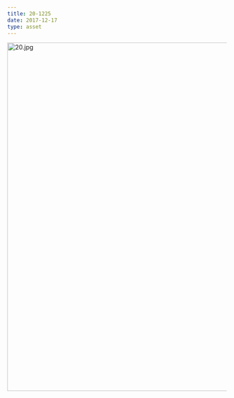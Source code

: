 ```yaml
---
title: 20-1225
date: 2017-12-17
type: asset
---
```

<img src="http://ccnmtl.columbia.edu/projects/histologylab/assets/images/20.jpg" width="800" alt="20.jpg" style="margin: 0;padding: 0;border: 0;">